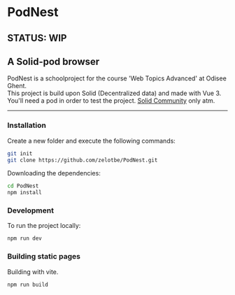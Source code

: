 # PodNest

## STATUS: WIP
## A Solid-pod browser

PodNest is a schoolproject for the course 'Web Topics Advanced' at Odisee Ghent.  
This project is build upon Solid (Decentralized data) and made with Vue 3.  
You'll need a pod in order to test the project. [Solid Community](https://solidcommunity.net/) only atm.

------

### Installation

Create a new folder and execute the following commands:

```bash
git init
git clone https://github.com/zelotbe/PodNest.git
```

Downloading the dependencies:

```bash
cd PodNest
npm install
```

### Development

To run the project locally:

```bash
npm run dev
```

### Building static pages

Building with vite.

```bash
npm run build
```

